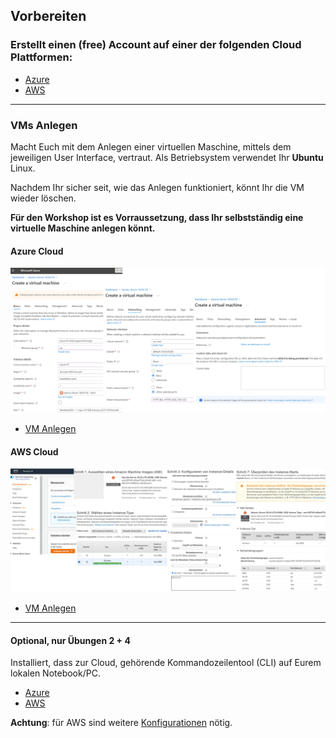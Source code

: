Vorbereiten
-----------

### Erstellt einen (free) Account auf einer der folgenden Cloud Plattformen:

* [Azure](https://azure.microsoft.com/en-us/free/)
* [AWS](https://aws.amazon.com/de/free/)

***
### VMs Anlegen

Macht Euch mit dem Anlegen einer virtuellen Maschine, mittels dem jeweiligen User Interface, vertraut. Als Betriebsystem verwendet Ihr **Ubuntu** Linux.

Nachdem Ihr sicher seit, wie das Anlegen funktioniert, könnt Ihr die VM wieder löschen.

**Für den Workshop ist es Vorraussetzung, dass Ihr selbstständig eine virtuelle Maschine anlegen könnt.**

#### Azure Cloud

![](x_gitressourcen/images/azure-create-vm.png)

* [VM Anlegen](https://portal.azure.com/#create/Canonical.UbuntuServer1804LTS-ARM)

#### AWS Cloud

![](x_gitressourcen/images/aws-create-vm.png)

* [VM Anlegen](https://eu-central-1.console.aws.amazon.com/ec2/v2/home?region=eu-central-1#LaunchInstanceWizard:)

***
#### Optional, nur Übungen 2 + 4

Installiert, dass zur Cloud, gehörende Kommandozeilentool (CLI) auf Eurem lokalen Notebook/PC.

* [Azure](https://docs.microsoft.com/en-us/cli/azure/install-azure-cli)
* [AWS](https://aws.amazon.com/de/cli/)

**Achtung**: für AWS sind weitere [Konfigurationen](https://docs.aws.amazon.com/cli/latest/userguide/cli-chap-configure.html) nötig.

